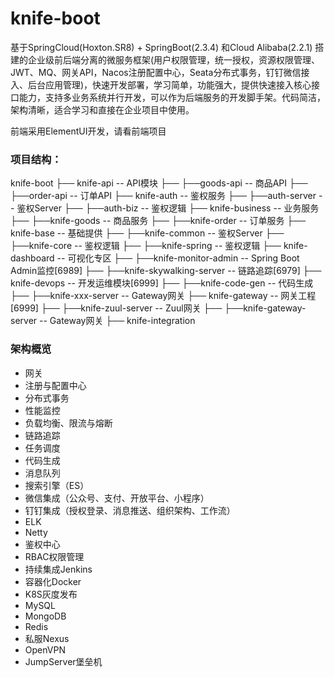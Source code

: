 # knife-boot
基于SpringCloud(Hoxton.SR8) + SpringBoot(2.3.4) 和Cloud Alibaba(2.2.1) 搭建的企业级前后端分离的微服务框架(用户权限管理，统一授权，资源权限管理、JWT、MQ、网关API，Nacos注册配置中心，Seata分布式事务，钉钉微信接入、后台应用管理)，快速开发部署，学习简单，功能强大，提供快速接入核心接口能力，支持多业务系统并行开发，可以作为后端服务的开发脚手架。代码简洁，架构清晰，适合学习和直接在企业项目中使用。

前端采用ElementUI开发，请看前端项目



### 项目结构：

knife-boot
├── knife-api  -- API模块
├──   ├──goods-api  -- 商品API
├──   ├──order-api  -- 订单API
├── knife-auth  -- 鉴权服务
├──   ├──auth-server  -- 鉴权Server
├──   ├──auth-biz  -- 鉴权逻辑
├── knife-business    -- 业务服务
├──   ├──knife-goods  -- 商品服务
├──   ├──knife-order  -- 订单服务
├── knife-base  -- 基础提供
├──   ├──knife-common  -- 鉴权Server
├──   ├──knife-core  -- 鉴权逻辑
├──   ├──knife-spring  -- 鉴权逻辑
├── knife-dashboard  -- 可视化专区
├──   ├──knife-monitor-admin  -- Spring Boot Admin监控[6989]
├──   ├──knife-skywalking-server -- 链路追踪[6979]
├── knife-devops  -- 开发运维模块[6999]
├──   ├──knife-code-gen  -- 代码生成
├──   ├──knife-xxx-server  -- Gateway网关
├── knife-gateway  -- 网关工程[6999]
├──   ├──knife-zuul-server  -- Zuul网关
├──   ├──knife-gateway-server  -- Gateway网关
├── knife-integration



### 架构概览

- 网关
- 注册与配置中心
- 分布式事务
- 性能监控
- 负载均衡、限流与熔断
- 链路追踪
- 任务调度
- 代码生成
- 消息队列
- 搜索引擎（ES）
- 微信集成（公众号、支付、开放平台、小程序）
- 钉钉集成（授权登录、消息推送、组织架构、工作流）
- ELK
- Netty
- 鉴权中心
- RBAC权限管理
- 持续集成Jenkins
- 容器化Docker
- K8S灰度发布
- MySQL
- MongoDB
- Redis
- 私服Nexus
- OpenVPN
- JumpServer堡垒机